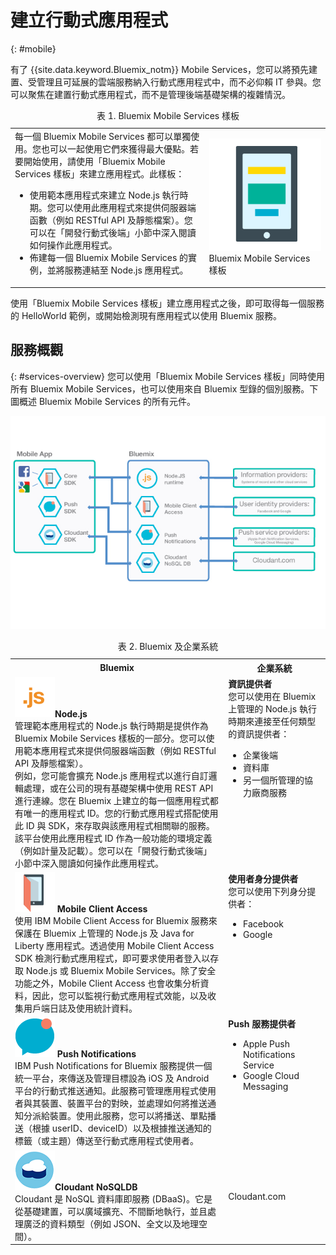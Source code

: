 # 建立行動式應用程式
{: #mobile}

有了 {{site.data.keyword.Bluemix_notm}} Mobile Services，您可以將預先建置、受管理且可延展的雲端服務納入行動式應用程式中，而不必仰賴 IT 參與。您可以聚焦在建置行動式應用程式，而不是管理後端基礎架構的複雜情況。

<table><caption>表 1. Bluemix Mobile Services 樣板</caption>
<tr>
	<td>每一個 Bluemix Mobile Services 都可以單獨使用。您也可以一起使用它們來獲得最大優點。若要開始使用，請使用「Bluemix Mobile Services 樣板」來建立應用程式。此樣板：
		<ul>
			<li>使用範本應用程式來建立 Node.js 執行時期。您可以使用此應用程式來提供伺服器端函數（例如 RESTful API 及靜態檔案）。您可以在「開發行動式後端」小節中深入閱讀如何操作此應用程式。</li>
			<li>
佈建每一個 Bluemix Mobile Services 的實例，並將服務連結至 Node.js 應用程式。</li>
		</ul>
	</td>
	<td> <img src="images/mf_boiler_icon.png" alt="Bluemix Mobile Services" width="500"> Bluemix Mobile Services 樣板</td>
</tr>
</table>

使用「Bluemix Mobile Services 樣板」建立應用程式之後，即可取得每一個服務的 HelloWorld 範例，或開始檢測現有應用程式以使用 Bluemix 服務。


## 服務概觀
{: #services-overview}
您可以使用「Bluemix Mobile Services 樣板」同時使用所有 Bluemix Mobile Services，也可以使用來自 Bluemix 型錄的個別服務。下圖概述 Bluemix Mobile Services 的所有元件。

![Bluemix Mobile Services 架構](images/bms_architecture.jpg)

<table>
<caption>表 2. Bluemix 及企業系統</caption>
<th>Bluemix</th>
<th>企業系統</th>
<tr>
<td> <img src="images/i_js_64.png" alt="Node.js 執行時期圖示"><b>Node.js</b> <br/> 管理範本應用程式的 Node.js 執行時期是提供作為 Bluemix Mobile Services 樣板的一部分。您可以使用範本應用程式來提供伺服器端函數（例如 RESTful API 及靜態檔案）。<br/>例如，您可能會擴充 Node.js 應用程式以進行自訂邏輯處理，或在公司的現有基礎架構中使用 REST API 進行連線。您在 Bluemix 上建立的每一個應用程式都有唯一的應用程式 ID。您的行動式應用程式搭配使用此 ID 與 SDK，來存取與該應用程式相關聯的服務。該平台使用此應用程式 ID 作為一般功能的環境定義（例如計量及記載）。您可以在「開發行動式後端」小節中深入閱讀如何操作此應用程式。</td>
<td valign="top"><b>資訊提供者</b> <br/>您可以使用在 Bluemix 上管理的 Node.js 執行時期來連接至任何類型的資訊提供者：
<ul>
	<li>企業後端</li>
	<li>資料庫</li>
	<li>另一個所管理的協力廠商服務</li>
</ul>
</td>
</tr>
<tr>
<td><img src="images/catalog_icons-05.png" alt="Mobile Client Access 服務圖示"> <b>Mobile Client Access</b><br/>使用 IBM Mobile Client Access for Bluemix 服務來保護在 Bluemix 上管理的 Node.js 及 Java for Liberty 應用程式。透過使用 Mobile Client Access SDK 檢測行動式應用程式，即可要求使用者登入以存取 Node.js 或 Bluemix Mobile Services。除了安全功能之外，Mobile Client Access 也會收集分析資料，因此，您可以監視行動式應用程式效能，以及收集用戶端日誌及使用統計資料。</td>
<td valign="top"><b>使用者身分提供者</b> <br/>您可以使用下列身分提供者：<ul><li>Facebook</li><li>Google</li></ul></td>
</tr>
<tr>
<td><img src="images/catalog_icons-09.png" alt="Push Notifications 服務圖示"> <b>Push Notifications</b><br/>IBM Push Notifications for Bluemix 服務提供一個統一平台，來傳送及管理目標設為 iOS 及 Android 平台的行動式推送通知。此服務可管理應用程式使用者與其裝置、裝置平台的對映，並處理如何將推送通知分派給裝置。使用此服務，您可以將播送、單點播送（根據 userID、deviceID）以及根據推送通知的標籤（或主題）傳送至行動式應用程式使用者。</td>
<td valign="top"><b>Push 服務提供者</b><ul><li>Apple Push Notifications Service</li><li>Google Cloud Messaging</li></ul></td>
</tr>
<tr>
<td><img src="images/cloudant64.png" alt="Cloudant 服務圖示"><b>Cloudant NoSQLDB</b><br/> Cloudant 是 NoSQL 資料庫即服務 (DBaaS)。它是從基礎建置，可以廣域擴充、不間斷地執行，並且處理廣泛的資料類型（例如 JSON、全文以及地理空間）。</td>
<td>Cloudant.com</td>
</tr>
</table>
